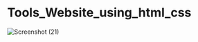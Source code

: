 # Tools_Website_using_html_css

![Screenshot (21)](https://github.com/Sohaib0009/Tools_Website_using_html_css/assets/97386434/d835a690-c952-4fc2-8a41-b6c3c8cb23aa)
